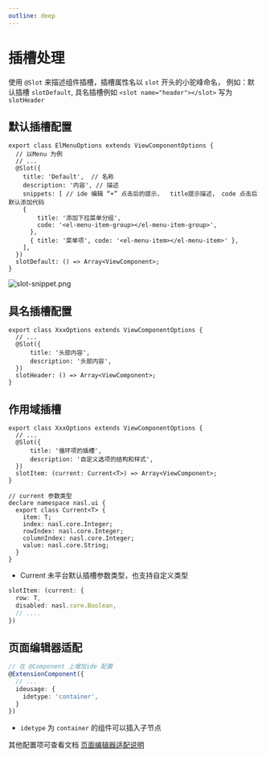 ```yaml
---
outline: deep
---
```


# 插槽处理

使用 `@Slot` 来描述组件插槽，插槽属性名以 `slot` 开头的小驼峰命名， 例如：默认插槽 `slotDefault`, 具名插槽例如 `<slot name="header"></slot>` 写为 `slotHeader`

## 默认插槽配置

```tsx
export class ElMenuOptions extends ViewComponentOptions {
  // 以Menu 为例
  // ...
  @Slot({
    title: 'Default',  // 名称
    description: '内容', // 描述
    snippets: [ // ide 编辑 “+” 点击后的提示，  title提示描述， code 点击后默认添加代码
    {
        title: '添加下拉菜单分组',
        code: '<el-menu-item-group></el-menu-item-group>',
      },
      { title: '菜单项', code: '<el-menu-item></el-menu-item>' },
    ],
  })
  slotDefault: () => Array<ViewComponent>;
}
```

![slot-snippet.png](/images/slot-snippet.png)

## 具名插槽配置

```tsx
export class XxxOptions extends ViewComponentOptions {
  // ...
  @Slot({
      title: '头部内容',
      description: '头部内容',
  })
  slotHeader: () => Array<ViewComponent>;
}
```

## 作用域插槽

```tsx
export class XxxOptions extends ViewComponentOptions {
  // ...
  @Slot({
      title: '循环项的插槽',
      description: '自定义选项的结构和样式',
  })
  slotItem: (current: Current<T>) => Array<ViewComponent>;
}

// current 参数类型
declare namespace nasl.ui {
  export class Current<T> {
    item: T;
    index: nasl.core.Integer;
    rowIndex: nasl.core.Integer;
    columnIndex: nasl.core.Integer;
    value: nasl.core.String;
  }
}
```

* Current 未平台默认插槽参数类型，也支持自定义类型

```ts
slotItem: (current: {
  row: T,
  disabled: nasl.core.Boolean,
  // .... 
})
```

## 页面编辑器适配

```ts
// 在 @Component 上增加ide 配置
@ExtensionComponent({
  // ...
  ideusage: {
    idetype: 'container',
  }
})
```

* `idetype` 为 `container` 的组件可以插入子节点

其他配置项可查看文档 [页面编辑器适配说明](../ide.md#container-配置)
